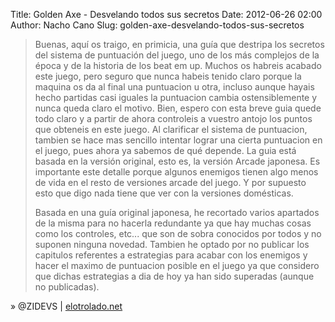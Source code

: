 Title: Golden Axe - Desvelando todos sus secretos
Date: 2012-06-26 02:00
Author: Nacho Cano
Slug: golden-axe-desvelando-todos-sus-secretos

> Buenas, aquí os traigo, en primicia, una guía que destripa los
> secretos del sistema de puntuación del juego, uno de los más complejos
> de la época y de la historia de los beat em up. Muchos os habreis
> acabado este juego, pero seguro que nunca habeis tenido claro porque
> la maquina os da al final una puntuacion u otra, incluso aunque hayais
> hecho partidas casi iguales la puntuacion cambia ostensiblemente y
> nunca queda claro el motivo. Bien, espero con esta breve guia quede
> todo claro y a partir de ahora controleis a vuestro antojo los puntos
> que obteneis en este juego. Al clarificar el sistema de puntuacion,
> tambien se hace mas sencillo intentar lograr una cierta puntuacion en
> el juego, pues ahora ya sabemos de qué depende. La guia está basada en
> la versión original, esto es, la versión Arcade japonesa. Es
> importante este detalle porque algunos enemigos tienen algo menos de
> vida en el resto de versiones arcade del juego. Y por supuesto esto
> que digo nada tiene que ver con la versiones domésticas.
>
> Basada en una guía original japonesa, he recortado varios apartados de
> la misma para no hacerla redundante ya que hay muchas cosas como los
> controles, etc... que son de sobra conocidos por todos y no suponen
> ninguna novedad. Tambien he optado por no publicar los capitulos
> referentes a estrategias para acabar con los enemigos y hacer el
> maximo de puntuacion posible en el juego ya que considero que dichas
> estrategias a dia de hoy ya han sido superadas (aunque no publicadas).

» @ZIDEVS | [elotrolado.net][]

  [elotrolado.net]: http://www.elotrolado.net/hilo_golden-axe-desvelando-todos-sus-secretos_1633048
    "Golden Axe - Desvelando todos sus secretos"
